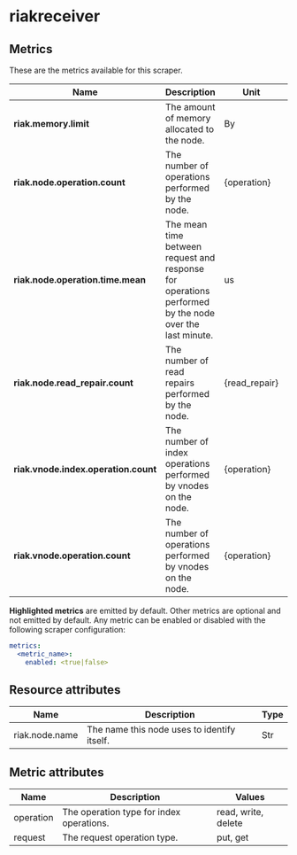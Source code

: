 [comment]: <> (Code generated by mdatagen. DO NOT EDIT.)

# riakreceiver

## Metrics

These are the metrics available for this scraper.

| Name | Description | Unit | Type | Attributes |
| ---- | ----------- | ---- | ---- | ---------- |
| **riak.memory.limit** | The amount of memory allocated to the node. | By | Sum(Int) | <ul> </ul> |
| **riak.node.operation.count** | The number of operations performed by the node. | {operation} | Sum(Int) | <ul> <li>request</li> </ul> |
| **riak.node.operation.time.mean** | The mean time between request and response for operations performed by the node over the last minute. | us | Gauge(Int) | <ul> <li>request</li> </ul> |
| **riak.node.read_repair.count** | The number of read repairs performed by the node. | {read_repair} | Sum(Int) | <ul> </ul> |
| **riak.vnode.index.operation.count** | The number of index operations performed by vnodes on the node. | {operation} | Sum(Int) | <ul> <li>operation</li> </ul> |
| **riak.vnode.operation.count** | The number of operations performed by vnodes on the node. | {operation} | Sum(Int) | <ul> <li>request</li> </ul> |

**Highlighted metrics** are emitted by default. Other metrics are optional and not emitted by default.
Any metric can be enabled or disabled with the following scraper configuration:

```yaml
metrics:
  <metric_name>:
    enabled: <true|false>
```

## Resource attributes

| Name | Description | Type |
| ---- | ----------- | ---- |
| riak.node.name | The name this node uses to identify itself. | Str |

## Metric attributes

| Name | Description | Values |
| ---- | ----------- | ------ |
| operation | The operation type for index operations. | read, write, delete |
| request | The request operation type. | put, get |
